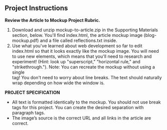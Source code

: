 ## Project Instructions

**Review the Article to Mockup Project Rubric.**

1. Download and unzip mockup-to-article.zip in the Supporting Materials section, below. You'll find index.html, the article mockup image (blog-mockup.pdf) and a file called reflections.txt inside.
2. Use what you've learned about web development so far to edit index.html so that it looks exactly like the mockup image. You will need to use new elements, which means that you'll need to research and experiment! (Hint: look up "superscript," "horizontal rule," and "strikethrough."). Note: You can recreate the mockup without using a single <br> tag! You don't need to worry about line breaks. The text should naturally wrap depending on how wide the window is.

**PROJECT SPECIFICATION**

- All text is formatted identically to the mockup. You should not use break tags for this project. You can create the desired separation with paragraph tags.
- The image’s source is the correct URL and all links in the article are correct.
